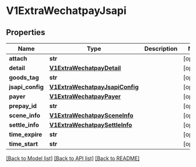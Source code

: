 # V1ExtraWechatpayJsapi

## Properties
Name | Type | Description | Notes
------------ | ------------- | ------------- | -------------
**attach** | **str** |  | [optional] 
**detail** | [**V1ExtraWechatpayDetail**](V1ExtraWechatpayDetail.md) |  | [optional] 
**goods_tag** | **str** |  | [optional] 
**jsapi_config** | [**V1ExtraWechatpayJsapiConfig**](V1ExtraWechatpayJsapiConfig.md) |  | [optional] 
**payer** | [**V1ExtraWechatpayPayer**](V1ExtraWechatpayPayer.md) |  | [optional] 
**prepay_id** | **str** |  | [optional] 
**scene_info** | [**V1ExtraWechatpaySceneInfo**](V1ExtraWechatpaySceneInfo.md) |  | [optional] 
**settle_info** | [**V1ExtraWechatpaySettleInfo**](V1ExtraWechatpaySettleInfo.md) |  | [optional] 
**time_expire** | **str** |  | [optional] 
**time_start** | **str** |  | [optional] 

[[Back to Model list]](../README.md#documentation-for-models) [[Back to API list]](../README.md#documentation-for-api-endpoints) [[Back to README]](../README.md)


